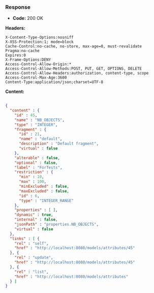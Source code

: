 ### Response

* **Code:** 200 OK

**Headers:**

`X-Content-Type-Options:nosniff`  
`X-XSS-Protection:1; mode=block`  
`Cache-Control:no-cache, no-store, max-age=0, must-revalidate`  
`Pragma:no-cache`  
`Expires:0`  
`X-Frame-Options:DENY`  
`Access-Control-Allow-Origin:*`  
`Access-Control-Allow-Methods:POST, PUT, GET, OPTIONS, DELETE`  
`Access-Control-Allow-Headers:authorization, content-type, scope`  
`Access-Control-Max-Age:3600`  
`Content-Type:application/json;charset=UTF-8`  

**Content:**

```json
    
{
  "content" : {
    "id" : 45,
    "name" : "NB_OBJECTS",
    "type" : "INTEGER",
    "fragment" : {
      "id" : 21,
      "name" : "default",
      "description" : "Default fragment",
      "virtual" : false
    },
    "alterable" : false,
    "optional" : false,
    "label" : "ForTests",
    "restriction" : {
      "min" : 10,
      "max" : 100,
      "minExcluded" : false,
      "maxExcluded" : false,
      "id" : 6,
      "type" : "INTEGER_RANGE"
    },
    "properties" : [ ],
    "dynamic" : true,
    "internal" : false,
    "jsonPath" : "properties.NB_OBJECTS",
    "virtual" : false
  },
  "links" : [ {
    "rel" : "self",
    "href" : "http://localhost:8080/models/attributes/45"
  }, {
    "rel" : "update",
    "href" : "http://localhost:8080/models/attributes/45"
  }, {
    "rel" : "list",
    "href" : "http://localhost:8080/models/attributes"
  } ]
}
```
